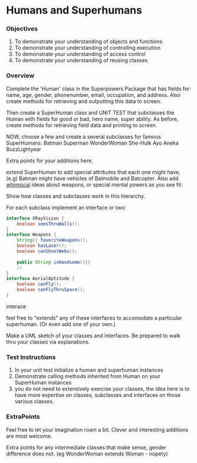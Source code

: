 # Humans and Superhumans

### Objectives

1. To demonstrate your understanding of objects and functions
2. To demonstrate your understanding of controlling execution
3. To demonstrate your understanding of access control
4. To demonstrate your understanding of reusing classes


### Overview

Complete the 'Human' class in the Superpowers Package that has fields for: 
name, age, gender, phonenumber, email, occupation, and address. 
Also create methods for retrieving and outputting this data to screen.

Then create a SuperHuman class and UNIT TEST that subclasses the Human with fields 
for good or bad, hero name, super ability. As before, create methods for 
retrieving field data and printing to screen.

NOW, choose a few and create a several subclasses for famous SuperHumans:
Batman
Superman
WonderWoman
She-Hulk
Ayo
Aneka
BuzzLightyear

Extra points for your additions here.

extend SuperHuman to add special attributes that each one might have, (e.g)
Batman might have vehicles of Batmobile and Batcopter. Also add [whimsical](https://en.wikipedia.org/wiki/List_of_superhuman_features_and_abilities_in_fiction) ideas
about weapons, or special mental powers as you see fit.

Show how classes and subclasses work in this hierarchy.

For each subclass implement an interface or two:
```Java
interface XRayVision {
    boolean seesThruWalls();
}
interface Weapons {
    String[] favoriteWeapons();
    boolean hasLaser();
    boolean canShootWebs();
    
    public String isHandsome(){}
    //
}
interface AerialAptitude {
    boolean canFly();
    boolean canFlyThruSpace();
}
```

interace 

feel free to "extends" any of these interfaces
to accomodate a particular superhuman. (Or even add
one of your own.)


Make a UML sketch of your classes and interfaces.
Be prepared to walk thru your classes via explanations.

### Test Instructions

1. In your unit test initialize a human and superhuman instances
2. Demonstrate calling methods inherited from Human on your SuperHuman instances
3. you do not need to extensively exercise your classes, the idea
here is to have more expertise on classes, subclasses and 
interfaces on those various classes.

### ExtraPoints 

Feel free to let your imagination roam a bit. Clever
and interesting additions are most welcome.

Extra points for any intermediate classes that make sense,
gender difference does not. (eg WonderWoman extends Woman - nopety)
